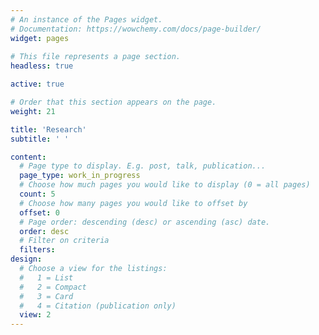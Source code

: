 ```yaml
---
# An instance of the Pages widget.
# Documentation: https://wowchemy.com/docs/page-builder/
widget: pages
 
# This file represents a page section.
headless: true

active: true

# Order that this section appears on the page.
weight: 21

title: 'Research'
subtitle: ' '

content:
  # Page type to display. E.g. post, talk, publication...
  page_type: work_in_progress
  # Choose how much pages you would like to display (0 = all pages)
  count: 5
  # Choose how many pages you would like to offset by
  offset: 0
  # Page order: descending (desc) or ascending (asc) date.
  order: desc
  # Filter on criteria
  filters: 
design:
  # Choose a view for the listings:
  #   1 = List
  #   2 = Compact
  #   3 = Card
  #   4 = Citation (publication only)
  view: 2
---
```


